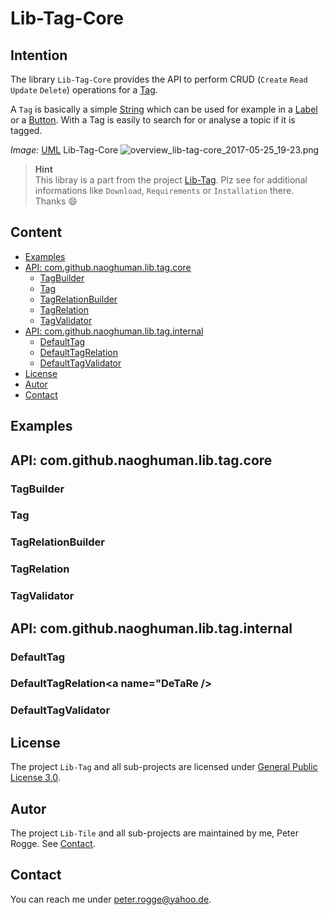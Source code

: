 Lib-Tag-Core
===



Intention
---

The library `Lib-Tag-Core` provides the API to perform CRUD (`Create` `Read` 
`Update` `Delete`) operations for a [Tag].

A `Tag` is basically a simple [String] which can be used for example in a [Label] or 
a [Button]. With a Tag is easily to search for or analyse a topic if it is tagged.

_Image:_ [UML] Lib-Tag-Core
![overview_lib-tag-core_2017-05-25_19-23.png][overview_lib-tag-core_2017-05-25_19-23]

> __Hint__  
> This libray is a part from the project [Lib-Tag]. Plz see for additional 
> informations like `Download`, `Requirements` or `Installation` there. Thanks :smile:



Content
---

* [Examples](#Ex)
* [API: com.github.naoghuman.lib.tag.core](#LiTaCo)
    * [TagBuilder](#TaBu)
    * [Tag](#Ta)
    * [TagRelationBuilder](#TaReBu)
    * [TagRelation](#TaRe)
    * [TagValidator](#TaVa)
* [API: com.github.naoghuman.lib.tag.internal](#LiTaCoIn)
    * [DefaultTag](#DeTa)
    * [DefaultTagRelation](#DeTaRe)
    * [DefaultTagValidator](#DeTaVa)
* [License](#License)
* [Autor](#Autor)
* [Contact](#Contact)



Examples<a name="Ex" />
---



API: com.github.naoghuman.lib.tag.core<a name="LiTaCo" />
---


### TagBuilder<a name="TaBu" />


### Tag<a name="Ta" />


### TagRelationBuilder<a name="TaReBu" />


### TagRelation<a name="TaRe" />


### TagValidator<a name="TaVa" />



API: com.github.naoghuman.lib.tag.internal<a name="LiTaCoIn" />
---

### DefaultTag<a name="DeTa" />


### DefaultTagRelation<a name="DeTaRe />


### DefaultTagValidator<a name="DeTaVa" />



License<a name="License" />
---

The project `Lib-Tag` and all sub-projects are licensed under [General Public License 3.0].



Autor<a name="Autor" />
---

The project `Lib-Tile` and all sub-projects are maintained by me, Peter Rogge. See [Contact](#Contact).



Contact<a name="Contact" />
---

You can reach me under <peter.rogge@yahoo.de>.



[//]: # (Images)
[overview_lib-tag-core_2017-05-25_19-23]:https://cloud.githubusercontent.com/assets/8161815/26462105/c35caf22-417f-11e7-9831-fd6fadda85cb.png



[//]: # (Links)
[Button]:https://docs.oracle.com/javase/8/javafx/api/javafx/scene/control/Button.html
[General Public License 3.0]:http://www.gnu.org/licenses/gpl-3.0.en.html
[Label]:https://docs.oracle.com/javase/8/javafx/api/javafx/scene/control/Label.html
[Lib-Tag]:https://github.com/Naoghuman/lib-tag
[String]:https://docs.oracle.com/javase/8/docs/api/java/lang/String.html
[Tag]:https://github.com/Naoghuman/lib-tag/blob/master/lib-tag-core/src/main/java/com/github/naoghuman/lib/tag/core/Tag.java
[UML]:https://en.wikipedia.org/wiki/Unified_Modeling_Language
